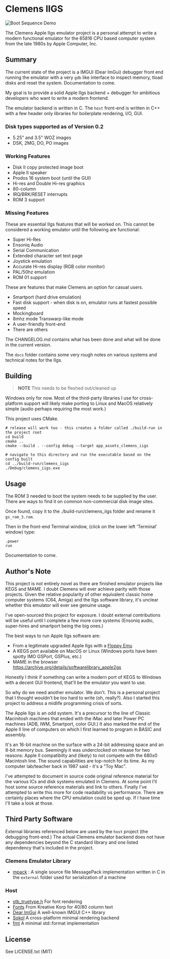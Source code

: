 # Clemens IIGS

![Boot Sequence Demo](https://samirsinha.com/images/sample-iigs-boot.gif)

The Clemens Apple IIgs emulator project is a personal attempt to write a modern functional emulator for the 65816 CPU based computer system from the late 1980s by Apple Computer, Inc.

## Summary

The current state of the project is a IMGUI (Dear ImGui) debugger front end running the emulator with a very `gdb` like interface to inspect memory, tload disks and reset the system.  Documentation to come.

My goal is to provide a solid Apple IIgs backend + debugger for ambitious developers who want to write a modern frontend.

The emulator backend is written in C.  The `host` front-end is written in C++ with a few header only libraries for boilerplate rendering, I/O, GUI.

### Disk types supported as of Version 0.2

* 5.25" and 3.5" WOZ images
* DSK, 2MG, DO, PO images

### Working Features

* Disk II copy protected image boot
* Apple II speaker
* Prodos 16 system boot (until the GUI)
* Hi-res and Double Hi-res graphics
* 80-column
* IRQ/BRK/RESET interrupts
* ROM 3 support

### Missing Features

These are essential IIgs features that will be worked on.  This cannot be considered a working emulator until the following are functional:

* Super Hi-Res
* Ensoniq Audio
* Serial Communication
* Extended character set text page
* Joystick emulation
* Accurate Hi-res display (RGB color monitor)
* PAL/50hz emulation
* ROM 01 support

These are features that make Clemens an option for casual users.

* Smartport (hard drive emulation)
* Fast disk support - when disk is on, emulator runs at fastest possible speed
* Mockingboard
* 8mhz mode Transwarp-like mode
* A user-friendly front-end
* There are others

The CHANGELOG.md contains what has been done and what will be done in the current version.

The `docs` folder contains some very rough notes on various systems and technical notes for the IIgs.

## Building

> **NOTE**
> This needs to be fleshed out/cleaned up

Windows only for now.   Most of the third-party libraries I use for cross-platform support will likely make porting to Linux and MacOS relatively simple (audio perhaps requiring the most work.)

This project uses CMake.

```
# release will work too - this creates a folder called ./build-run in the project root
cd build
cmake ..
cmake --build . --config debug --target app_assets_clemens_iigs

# navigate to this directory and run the executable based on the config built
cd ../build-run/clemens_iigs
./Debug/clemens_iigs.exe
```

## Usage

The ROM 3 needed to boot the system needs to be supplied by the user.  There are ways to find it on common non-commercial disk image sites.

Once found, copy it to the ./build-run/clemens_iigs folder and rename it `gs_rom_3.rom`.

Then in the front-end Terminal window, (click on the lower left 'Terminal' window) type:

```
.power
run
```

Documentation to come.

## Author's Note

This project is not entirely novel as there are finished emulator projects like KEGS and MAME.  I doubt Clemens will ever achieve parity with those projects.  Given the relative popularity of other equivalent classic home computer systems (C64, Amiga) and the IIgs software library, it's unclear whether this emulator will ever see genuine usage.

I've open-sourced this project for exposure.  I doubt external contributions will be useful until I complete a few more core systems (Ensoniq audio, super-hires and smartport being the big ones.)

The best ways to run Apple IIgs software are:

* From a legitimate upgraded Apple IIgs with a [Floppy Emu](https://www.bigmessowires.com/floppy-emu/)
* A KEGS port available on MacOS or Linux (Windows ports have been spotty IMO GSPort, GSPlus, etc.)
* MAME in the browser https://archive.org/details/softwarelibrary_apple2gs

Honestly I think if something can write a modern port of KEGS to Windows with a decent GUI frontend, that'll be the emulator you want to use.

So why do we need another emulator.   We don't.  This is a personal project that I thought wouldn't be too hard to write (oh, really?).  Also I started this project to address a midlife programming crisis of sorts.

The Apple IIgs is an odd system.   It's a precursor to the line of Classic Macinitosh machines that ended with the iMac and later Power PC machines (ADB, IWM, Smartport, color GUI.)  It also marked the end of the Apple II line of computers on which I first learned to program in BASIC and assembly.

It's an 16-bit machine on the surface with a 24-bit addressing space and an 8-bit memory bus.  Seemingly it was underclocked on release for two reasons: Apple II compatibilty and (likely) to not compete with the 680x0 Macintosh line.  The sound capabilities are top-notch for its time.  As my computer lab/teacher back in 1987 said - it's a "Toy Mac".

I've attempted to document in source code original reference material for the various ICs and disk systems emulated in Clemens.  At some point I'll host some source reference materials and link to others.   Finally I've attempted to write this more for code readability vs performance.   There are certainly places where the CPU emulation could be sped up.   If I have time I'll take a look at those.


## Third Party Software

External libraries referenced below are used by the `host` project (the debugging front-end.)  The actual Clemens emulator backend does not have any dependencies beyond the C standard library and one listed dependency that's included in the project.

### Clemens Emulator Library

* [mpack](https://github.com/ludocode/mpack) : A single source file MessagePack implementation written in C in the `external` folder used for serialization of a machine

### Host

* [stb_truetype.h](https://github.com/nothings/stb/blob/master/stb_truetype.h) For font rendering
* [Fonts](https://www.kreativekorp.com/software/fonts/apple2.shtml) From Kreative Korp for 40/80 column text
* [Dear ImGui](https://github.com/ocornut/imgui) A well-known IMGUI C++ library
* [Sokol](https://github.com/floooh/sokol) A cross-platform minimal rendering backend
* [fmt](https://github.com/fmtlib/fmt) A minimal std::format implementation


## License

See LICENSE.txt (MIT)

